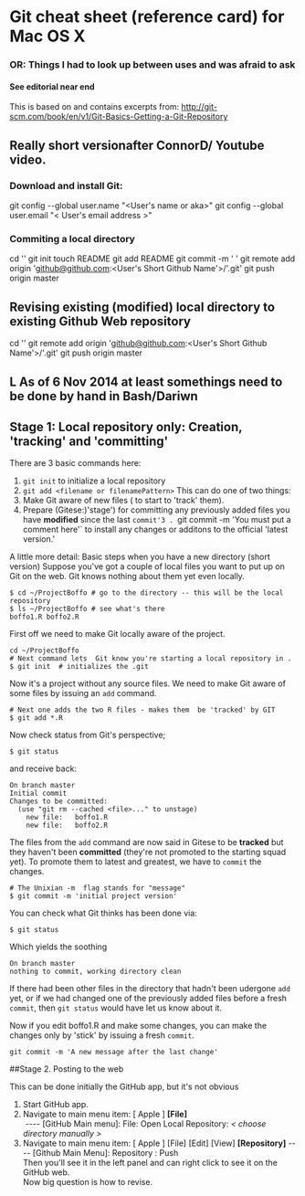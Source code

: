 # Git cheat sheet (reference card) for Mac OS X
### OR: Things I had to look up between uses and was afraid to ask

#### See editorial near end
This is based on and contains excerpts from:
http://git-scm.com/book/en/v1/Git-Basics-Getting-a-Git-Repository
## Really short versionafter ConnorD/ Youtube video.
### Download and install Git:
git config --global user.name "<User's name or aka>"
git config --global user.email "< User's email address >"
### Commiting a local directory
cd '<Git Local Repository Directory>'
git init
touch README
git add README
git commit -m '<Comment for first commit> '
git remote add origin 'github@github.com:<User's Short Github Name'>/'<Name of repository on Github Web>.git'
git push origin master
## Revising existing (modified) local directory to existing Github Web repository
cd '<Existing local repository already posted at least once to web>'
git remote add origin 'github@github.com:<User's Short Github Name'>/'<Name of repository on Github Web you are updating>.git'
git push origin master
## L As of 6 Nov 2014 at least somethings need to be done by hand in Bash/Dariwn

## Stage 1: Local repository only: Creation, 'tracking' and 'committing'
There are 3 basic commands here:  
1. `git init` to initialize a local repository
2. `git add <filename or filenamePattern>` This can do one of two things:
  1.  Make Git aware of new files ( to start to 'track' them).  
  2.  Prepare (Gitese:)'stage') for committing any previously added files you  have **modified** since the last `commit'3
  . `git commit -m 'You must put a comment here'` to install  any changes or additons to the official 'latest version.'



A little more detail: Basic steps when you have a new directory (short version)
Suppose you've got a couple of local files you want to put up on Git on the web.
Git knows nothing about them yet even locally.

```
$ cd ~/ProjectBoffo # go to the directory -- this will be the local repository
$ ls ~/ProjectBoffo # see what's there
boffo1.R boffo2.R
```
First off we need to make Git locally aware of the project.
```
cd ~/ProjectBoffo
# Next command lets  Git know you're starting a local repository in .
$ git init  # initializes the .git
```
Now it's a project without any source files. We need to make Git aware of some files
by issuing an `add` command.
```
# Next one adds the two R files - makes them  be 'tracked' by GIT
$ git add *.R
```
Now check status from Git's perspective;
```
$ git status
```
and receive back:
```
On branch master
Initial commit
Changes to be committed:
  (use "git rm --cached <file>..." to unstage)
	new file:   boffo1.R
	new file:   boffo2.R
  ```
  The files from the `add` command are  now said in Gitese to be **tracked** but they haven't been **committed**
  (they're not promoted to the starting squad yet). To promote them to latest and greatest, we have to `commit` the changes.

```
# The Unixian -m  flag stands for "message"
$ git commit -m 'initial project version'
```
You can check what Git thinks has been done via:
```
$ git status
```
Which yields the soothing
```
On branch master
nothing to commit, working directory clean
```
If there had been other files in the directory that hadn't been udergone `add` yet,
or if we had changed one of the previously added files before a fresh `commit`, then `git status` would have let us know about it.

Now if you edit boffo1.R and make some changes, you can make the changes only by 'stick'
by issuing a fresh  `commit`.
```
git commit -m 'A new message after the last change'
```

##Stage 2. Posting to the web

This can be done initially the GitHub app, but it's not obvious  
1) Start GitHub app.
2) Navigate to main menu item: [ Apple ] **[File]**  
  ---- [GitHub Main menu]: File: Open Local Repository: *< choose directory manually >*  
3) Navigate to main menu item:  [ Apple ] [File] [Edit] [View] **[Repository]**
        ---- [Github Main Menu]: Repository : Push  
  Then you'll see it in the left panel and can right click to see it on the GitHub web.  
  Now big question is how to revise.
